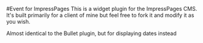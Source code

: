 #Event for ImpressPages
This is a widget plugin for the ImpressPages CMS. It's built primarily for a client
of mine but feel free to fork it and modify it as you wish.

Almost identical to the Bullet plugin, but for displaying dates instead